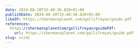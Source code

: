 ```yaml
---
date: 2024-08-20T15:48:36.820+01:00
publishDate: 2024-08-20T15:48:36.820+01:00
likeOf: https://shermansplanet.com/gallifreyan/guide.pdf
references:
  https://shermansplanetCom/gallifreyan/guidePdf:
    url: https://shermansplanet.com/gallifreyan/guide.pdf
slug: cci4c
---
```

